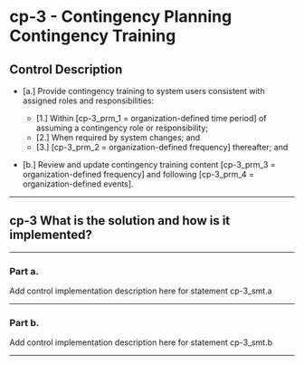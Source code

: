 # cp-3 - Contingency Planning Contingency Training

## Control Description

- \[a.\] Provide contingency training to system users consistent with assigned roles and responsibilities:

  - \[1.\] Within \[cp-3_prm_1 = organization-defined time period\] of assuming a contingency role or responsibility;
  - \[2.\] When required by system changes; and
  - \[3.\] \[cp-3_prm_2 = organization-defined frequency\] thereafter; and

- \[b.\] Review and update contingency training content \[cp-3_prm_3 = organization-defined frequency\] and following \[cp-3_prm_4 = organization-defined events\].

______________________________________________________________________

## cp-3 What is the solution and how is it implemented?

______________________________________________________________________

### Part a.

Add control implementation description here for statement cp-3_smt.a

______________________________________________________________________

### Part b.

Add control implementation description here for statement cp-3_smt.b

______________________________________________________________________
